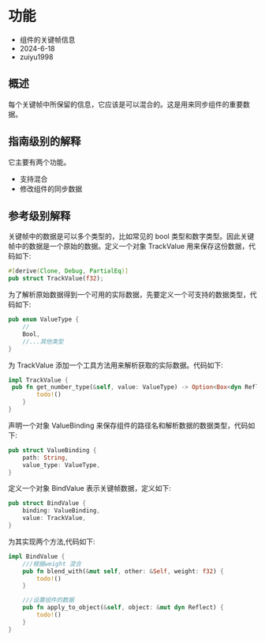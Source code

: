 # 功能

- 组件的关键帧信息
- 2024-6-18
- zuiyu1998

## 概述

每个关键帧中所保留的信息，它应该是可以混合的。这是用来同步组件的重要数据。

## 指南级别的解释

它主要有两个功能。

- 支持混合
- 修改组件的同步数据

## 参考级别解释

关键帧中的数据是可以多个类型的，比如常见的 bool 类型和数字类型。因此关键帧中的数据是一个原始的数据。定义一个对象 TrackValue 用来保存这份数据，代码如下:

```rust
#[derive(Clone, Debug, PartialEq)]
pub struct TrackValue(f32);
```

为了解析原始数据得到一个可用的实际数据，先要定义一个可支持的数据类型，代码如下:

```rust
pub enum ValueType {
    //
    Bool,
    //...其他类型
}

```

为 TrackValue 添加一个工具方法用来解析获取的实际数据。代码如下:

```rust
impl TrackValue {
 pub fn get_number_type(&self, value: ValueType) -> Option<Box<dyn Reflect>> {
        todo!()
    }
}

```

声明一个对象 ValueBinding 来保存组件的路径名和解析数据的数据类型，代码如下:

```rust
pub struct ValueBinding {
    path: String,
    value_type: ValueType,
}
```

定义一个对象 BindValue 表示关键帧数据，定义如下:

```rust
pub struct BindValue {
    binding: ValueBinding,
    value: TrackValue,
}


```

为其实现两个方法,代码如下:

```rust
impl BindValue {
    ///根据weight 混合
    pub fn blend_with(&mut self, other: &Self, weight: f32) {
        todo!()
    }

    ///设置组件的数据
    pub fn apply_to_object(&self, object: &mut dyn Reflect) {
        todo!()
    }
}

```
